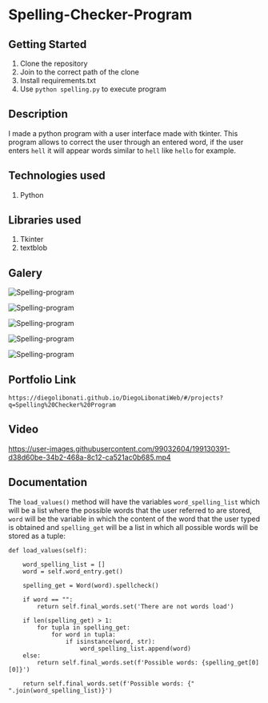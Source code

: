 # Spelling-Checker-Program

## Getting Started

1. Clone the repository
2. Join to the correct path of the clone
3. Install requirements.txt
4. Use `python spelling.py` to execute program

## Description

I made a python program with a user interface made with tkinter. This program allows to correct the user through an entered word, if the user enters `hell` it will appear words similar to `hell` like `hello` for example.

## Technologies used

1. Python

## Libraries used

1. Tkinter
2. textblob

## Galery

![Spelling-program](https://raw.githubusercontent.com/DiegoLibonati/DiegoLibonatiWeb/main/data/projects/Python/Imagenes/spellingchecker-0.jpg)

![Spelling-program](https://raw.githubusercontent.com/DiegoLibonati/DiegoLibonatiWeb/main/data/projects/Python/Imagenes/spellingchecker-1.jpg)

![Spelling-program](https://raw.githubusercontent.com/DiegoLibonati/DiegoLibonatiWeb/main/data/projects/Python/Imagenes/spellingchecker-2.jpg)

![Spelling-program](https://raw.githubusercontent.com/DiegoLibonati/DiegoLibonatiWeb/main/data/projects/Python/Imagenes/spellingchecker-3.jpg)

![Spelling-program](https://raw.githubusercontent.com/DiegoLibonati/DiegoLibonatiWeb/main/data/projects/Python/Imagenes/spellingchecker-4.jpg)

## Portfolio Link

`https://diegolibonati.github.io/DiegoLibonatiWeb/#/projects?q=Spelling%20Checker%20Program`

## Video

https://user-images.githubusercontent.com/99032604/199130391-d38d60be-34b2-468a-8c12-ca521ac0b685.mp4

## Documentation

The `load_values()` method will have the variables `word_spelling_list` which will be a list where the possible words that the user referred to are stored, `word` will be the variable in which the content of the word that the user typed is obtained and `spelling_get` will be a list in which all possible words will be stored as a tuple:

```
def load_values(self):

    word_spelling_list = []
    word = self.word_entry.get()

    spelling_get = Word(word).spellcheck()

    if word == "":
        return self.final_words.set('There are not words load')

    if len(spelling_get) > 1:
        for tupla in spelling_get:
            for word in tupla:
                if isinstance(word, str):
                    word_spelling_list.append(word)
    else:
        return self.final_words.set(f'Possible words: {spelling_get[0][0]}')

    return self.final_words.set(f'Possible words: {" ".join(word_spelling_list)}')
```
